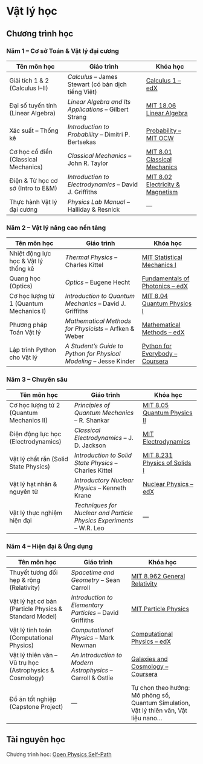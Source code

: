 # Vật lý học

## Chương trình học

### Năm 1 – Cơ sở Toán & Vật lý đại cương

| Tên môn học                          | Giáo trình                                             | Khóa học                                                                                                                                                                   |
| ------------------------------------ | ------------------------------------------------------ | -------------------------------------------------------------------------------------------------------------------------------------------------------------------------- |
| Giải tích 1 & 2 (Calculus I–II)      | *Calculus* – James Stewart (có bản dịch tiếng Việt)    | [Calculus 1 – edX](https://www.edx.org/course/calculus1)                                                                                                                   |
| Đại số tuyến tính (Linear Algebra)   | *Linear Algebra and Its Applications* – Gilbert Strang | [MIT 18.06 Linear Algebra](https://ocw.mit.edu/courses/mathematics/18-06-linear-algebra-spring-2010/)                                                                      |
| Xác suất – Thống kê                  | *Introduction to Probability* – Dimitri P. Bertsekas   | [Probability – MIT OCW](https://ocw.mit.edu/courses/electrical-engineering-and-computer-science/6-041sc-probabilistic-systems-analysis-and-applied-probability-fall-2013/) |
| Cơ học cổ điển (Classical Mechanics) | *Classical Mechanics* – John R. Taylor                 | [MIT 8.01 Classical Mechanics](https://ocw.mit.edu/courses/8-01sc-classical-mechanics-fall-2016/)                                                                          |
| Điện & Từ học cơ sở (Intro to E\&M)  | *Introduction to Electrodynamics* – David J. Griffiths | [MIT 8.02 Electricity & Magnetism](https://ocw.mit.edu/courses/8-02t-physics-ii-electromagnetism-spring-2005/)                                                             |
| Thực hành Vật lý đại cương           | *Physics Lab Manual* – Halliday & Resnick              | —                                                                                                                                                                          |


### Năm 2 – Vật lý nâng cao nền tảng

| Tên môn học                             | Giáo trình                                                         | Khóa học                                                                                                                                       |
| --------------------------------------- | ------------------------------------------------------------------ | ---------------------------------------------------------------------------------------------------------------------------------------------- |
| Nhiệt động lực học & Vật lý thống kê    | *Thermal Physics* – Charles Kittel                                 | [MIT Statistical Mechanics I](https://ocw.mit.edu/courses/physics/8-333-statistical-mechanics-i-statistical-mechanics-of-particles-fall-2013/) |
| Quang học (Optics)                      | *Optics* – Eugene Hecht                                            | [Fundamentals of Photonics – edX](https://www.edx.org/course/fundamentals-of-photonics)                                                        |
| Cơ học lượng tử 1 (Quantum Mechanics I) | *Introduction to Quantum Mechanics* – David J. Griffiths           | [MIT 8.04 Quantum Physics I](https://ocw.mit.edu/courses/8-04-quantum-physics-i-spring-2013/)                                                  |
| Phương pháp Toán Vật lý                 | *Mathematical Methods for Physicists* – Arfken & Weber             | [Mathematical Methods – edX](https://www.edx.org/course/mathematical-methods-for-engineers)                                                    |
| Lập trình Python cho Vật lý             | *A Student’s Guide to Python for Physical Modeling* – Jesse Kinder | [Python for Everybody – Coursera](https://www.coursera.org/specializations/python)                                                             |


### Năm 3 – Chuyên sâu

| Tên môn học                              | Giáo trình                                                            | Khóa học                                                                                              |
| ---------------------------------------- | --------------------------------------------------------------------- | ----------------------------------------------------------------------------------------------------- |
| Cơ học lượng tử 2 (Quantum Mechanics II) | *Principles of Quantum Mechanics* – R. Shankar                        | [MIT 8.05 Quantum Physics II](https://ocw.mit.edu/courses/physics/8-05-quantum-physics-ii-fall-2013/) |
| Điện động lực học (Electrodynamics)      | *Classical Electrodynamics* – J. D. Jackson                           | [MIT Electrodynamics](https://ocw.mit.edu/courses/physics/8-07-electromagnetism-ii-fall-2012/)        |
| Vật lý chất rắn (Solid State Physics)    | *Introduction to Solid State Physics* – Charles Kittel                | [MIT 8.231 Physics of Solids I](https://ocw.mit.edu/courses/8-231-physics-of-solids-i-fall-2017/)     |
| Vật lý hạt nhân & nguyên tử              | *Introductory Nuclear Physics* – Kenneth Krane                        | [Nuclear Physics – edX](https://www.edx.org/course/nuclear-physics)                                   |
| Vật lý thực nghiệm hiện đại              | *Techniques for Nuclear and Particle Physics Experiments* – W\.R. Leo | —                                                                                                     |


### Năm 4 – Hiện đại & Ứng dụng

| Tên môn học                                              | Giáo trình                                                  | Khóa học                                                                                              |
| -------------------------------------------------------- | ----------------------------------------------------------- | ----------------------------------------------------------------------------------------------------- |
| Thuyết tương đối hẹp & rộng (Relativity)                 | *Spacetime and Geometry* – Sean Carroll                     | [MIT 8.962 General Relativity](https://ocw.mit.edu/courses/8-962-general-relativity-spring-2020/)     |
| Vật lý hạt cơ bản (Particle Physics & Standard Model)    | *Introduction to Elementary Particles* – David Griffiths    | [MIT Particle Physics](https://ocw.mit.edu/courses/physics/8-851-effective-field-theory-spring-2016/) |
| Vật lý tính toán (Computational Physics)                 | *Computational Physics* – Mark Newman                       | [Computational Physics – edX](https://www.edx.org/course/computational-physics)                       |
| Vật lý thiên văn – Vũ trụ học (Astrophysics & Cosmology) | *An Introduction to Modern Astrophysics* – Carroll & Ostlie | [Galaxies and Cosmology – Coursera](https://www.coursera.org/learn/galaxies-and-cosmology)            |
| Đồ án tốt nghiệp (Capstone Project)                      | —                                                           | Tự chọn theo hướng: Mô phỏng số, Quantum Simulation, Vật lý thiên văn, Vật liệu nano…                 |


## Tài nguyên học

Chương trình học: [Open Physics Self-Path](https://github.com/mejbass/Open-Source-Physics-Curicculum)